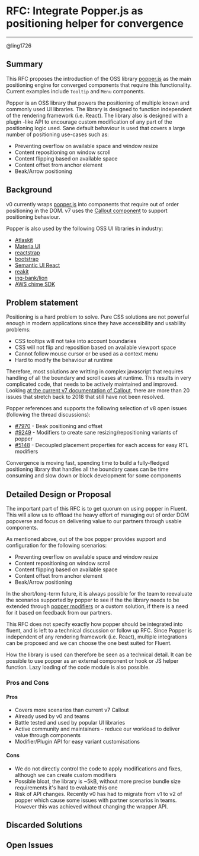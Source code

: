 # RFC: Integrate Popper.js as positioning helper for convergence

<!--
An RFC can be anything. A question, a suggestion, a plan. The purpose of this template is to give some structure to help folks write successful RFCs. However, don't feel constrained by this template; use your best judgement.

Tips for writing a successful RFC:

- Simple plain words that make your point, fancy words obfuscate
- Try to stay concise, but don't gloss over important details
- Try to write a neutral problem statement, not one that motivates your desired solution
- Remember, "Writing is thinking". It's natural to realize new ideas while writing your proposal
-->

---

@ling1726

## Summary

<!-- Explain the proposed change -->

This RFC proposes the introduction of the OSS library [popper.js](https://popper.js.org/) as the main positioning engine
for converged components that require this functionality. Current examples include `Tooltip` and `Menu` components.

Popper is an OSS library that powers the positioning of multiple known and commonly used UI libraries. The library is
designed to function independent of the rendering framework (i.e. React). The library also is designed with a plugin -like
API to encourage custom modification of any part of the positioning logic used. Sane default behaviour is used that
covers a large number of positioning use-cases such as:

- Preventing overflow on available space and window resize
- Content repositioning on window scroll
- Content flipping based on available space
- Content offset from anchor element
- Beak/Arrow positioning

## Background

<!-- If there is relevant background include it here -->

v0 currently wraps [popper.js](https://popper.js.org/) into components that require out of order positioning in the DOM.
v7 uses the [Callout component](https://developer.microsoft.com/en-us/fluentui#/controls/web/callout) to support positioning
behaviour.

Popper is also used by the following OSS UI libraries in industry:

- [Atlaskit](https://www.npmjs.com/package/@atlaskit/popper)
- [Materia UI](https://www.npmjs.com/package/@material-ui/core)
- [reactstrap](https://www.npmjs.com/package/reactstrap)
- [bootstrap](https://getbootstrap.com/docs/4.0/getting-started/introduction/)
- [Semantic UI React](https://react.semantic-ui.com/modules/popup/)
- [reakit](https://www.npmjs.com/package/reakit)
- [ing-bank/lion](https://github.com/ing-bank/lion)
- [AWS chime SDK](https://github.com/aws/amazon-chime-sdk-js)

## Problem statement

<!--
Why are we making this change? What problem are we solving? What do we expect to gain from this?

This section is important as the motivation or problem statement is indepenent from the proposed change. Even if this RFC is not accepted this Motivation can be used for alternative solutions.

In the end, please make sure to present a neutral Problem statement, rather than one that motivates a particular solution
-->

Positioning is a hard problem to solve. Pure CSS solutions are not powerful enough in modern applications since they have
accessibility and usability problems:

- CSS tooltips will not take into account boundaries
- CSS will not flip and reposition based on available viewport space
- Cannot follow mouse cursor or be used as a context menu
- Hard to modify the behaviour at runtime

Therefore, most solutions are writting in complex javascript that requires handling of all the boundary and scroll cases
at runtime. This results in very complicated code, that needs to be actively maintained and improved. Looking
[at the current v7 documentation of Callout](https://developer.microsoft.com/en-us/fluentui#/controls/web/callout), there are
more than 20 issues that stretch back to 2018 that still have not been resolved.

Popper references and supports the following selection of v8 open issues (following the thread discussions):

- [#7970](https://github.com/microsoft/fluentui/issues/7970) - Beak positioning and offset
- [#9249](https://github.com/microsoft/fluentui/issues/9249) - Modifiers to create sane resizing/repositioning variants of popper
- [#5148](https://github.com/microsoft/fluentui/issues/5148) - Decoupled placement properties for each access for easy RTL modifiers

Convergence is moving fast, spending time to build a fully-fledged positioning library that handles all the boundary cases
can be time consuming and slow down or block development for some components

## Detailed Design or Proposal

<!-- This is the bulk of the RFC. Explain the proposal or design in enough detail for the inteded audience to understand. -->

The important part of this RFC is to get quorum on using popper in Fluent. This will allow us to offload the heavy effort
of managing out of order DOM popoverse and focus on delivering value to our partners through usable components.

As mentioned above, out of the box popper provides support and configuration for the following scenarios:

- Preventing overflow on available space and window resize
- Content repositioning on window scroll
- Content flipping based on available space
- Content offset from anchor element
- Beak/Arrow positioning

In the short/long-term future, it is always possible for the team to reevaluate the scenarios supported by popper to see
if the the library needs to be extended through [popper modifiers](https://popper.js.org/docs/v2/modifiers/) or a custom
solution, if there is a need for it based on feedback from our partners.

This RFC does not specify exactly how popper should be integrated into fluent, and is left to a technical discussion or
follow up RFC. Since Popper is independent of any rendering framework (i.e. React), multiple integrations can be proposed
and we can choose the one best suited for Fluent.

How the library is used can therefore be seen as a technical detail. It can be possible to use popper as an external
component or hook or JS helper function. Lazy loading of the code module is also possible.

### Pros and Cons

#### Pros

- Covers more scenarios than current v7 Callout
- Already used by v0 and teams
- Battle tested and used by popular UI libraries
- Active community and maintainers - reduce our workload to deliver value through components
- Modifier/Plugin API for easy variant customisations

#### Cons

- We do not directly control the code to apply modifications and fixes, although we can create custom modifiers
- Possible bloat, the library is ~5kB, without more precise bundle size requirements it's hard to evaluate this one
- Risk of API changes. Recently v0 has had to migrate from v1 to v2 of popper which cause some issues with partner scenarios
  in teams. However this was achieved without changing the wrapper API.

## Discarded Solutions

<!-- As you enumerate possible solutions, try to keep track of the discarded ones. This should include why we discarded the solution. -->

## Open Issues

<!-- Optional section, but useful for first drafts. Use this section to track open issues on unanswered questions regarding the design or proposal.  -->
